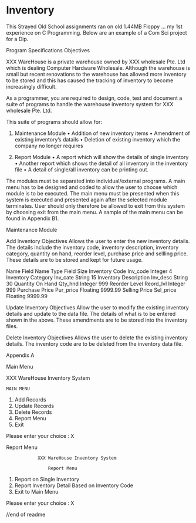 # Inventory
This Strayed Old School assignments ran on old 1.44MB Floppy ... my 1st experience on C Programming.
Below are an example of a Com Sci project for a Dip.

Program Specifications
Objectives

XXX WareHouse is a private warehouse owned by XXX wholesale Pte. Ltd which is dealing Computer Hardware Wholesale. Although the warehouse is small but recent renovations to the warehouse has allowed more inventory to be stored and this has caused the tracking of inventory to become increasingly difficult.

As a programmer, you are required to design, code, test and document a suite of programs to handle the warehouse inventory system for XXX wholesale Pte. Ltd.

This suite of programs should allow for:

1.	Maintenance Module
•	Addition of new inventory items
•	Amendment of existing inventory’s datails
•	Deletion of existing inventory which the company no longer requires

2.	Report Module
•	A report which will show the details of single inventory
•	Another report which shows the detail of all inventory in the inventory file
•	A detail of single/all inventory can be printing out. 


The modules must be separated into individual/external programs. A main menu has to be designed and coded to allow the user to choose which module is to be executed. The main menu must be presented when this system is executed and presented again after the selected module terminates. User should only therefore be allowed to exit from this system by choosing exit from the main menu. A sample of the main menu can be found in Appendix B1.


Maintenance Module

Add Inventory 
Objectives
Allows the user to enter the new inventory details. The details include the inventory code, inventory description, inventory category, quantity on hand, reorder level, purchase price and sellling price. These details are to be stored and kept for future usage.


Name	Field Name	Type	Field Size
Inventory Code	Inv_code	Integer	4
Inventory Category	Inv_cate	String	15
Inventory Description	Inv_desc	String	30
Quantity On Hand	Qty_hnd	Integer	999
Reorder Level	Reord_lvl	Integer	999
Purchase Price	Pur_price	Floating	9999.99
Selling Price	Sel_price	Floating	9999.99


Update Inventory
Objectives
Allow the user to modify the existing inventory details and update to the data file. The details of what is to be entered shown in the above. These amendments are to be stored into the inventory files.


Delete Inventory 
Objectives
Allows the user to delete the existing inventory details. The inventory code are to be deleted from the inventory data file.


Appendix A

Main Menu

XXX WareHouse Inventory System 

	MAIN MENU
1.	Add Records
2.	Update Records
3.	Delete Records
4.	Report Menu
5.	Exit

Please enter your choice : X

Report Menu

				XXX WareHouse Inventory System

					Report Menu
1.	Report on Single Inventory
2.	Report Inventory Detail Based on Inventory Code
3.	Exit to Main Menu

Please enter your choice : X






//end of readme
